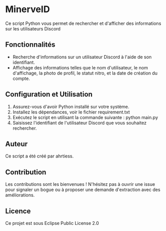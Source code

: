 # MinerveID

Ce script Python vous permet de rechercher et d'afficher des informations sur les utilisateurs Discord

## Fonctionnalités

- Recherche d'informations sur un utilisateur Discord à l'aide de son identifiant.
- Affichage des informations telles que le nom d'utilisateur, le nom d'affichage, la photo de profil, le statut nitro, et la date de création du compte.
  
## Configuration et Utilisation

1. Assurez-vous d'avoir Python installé sur votre système.
2. Installez les dépendances, voir le fichier requirement.txt
3. Exécutez le script en utilisant la commande suivante : python main.py
4. Saisissez l'identifiant de l'utilisateur Discord que vous souhaitez rechercher.
   
## Auteur

Ce script a été créé par ahrtiess.

## Contribution

Les contributions sont les bienvenues ! N'hésitez pas à ouvrir une issue pour signaler un bogue ou à proposer une demande d'extraction avec des améliorations.

## Licence

Ce projet est sous Eclipse Public License 2.0 


